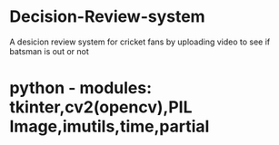 # Decision-Review-system
A desicion review system for cricket fans by uploading video to see if batsman is out or not 
# python - modules: tkinter,cv2(opencv),PIL Image,imutils,time,partial
